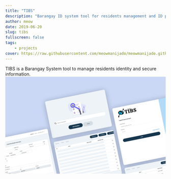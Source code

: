 ```yaml
---
title: "TIBS"
description: "Barangay ID system tool for residents management and ID printing."
author: meow
date: 2019-06-20
slug: tibs
fullscreen: false
tags:
    - projects
cover: https://raw.githubusercontent.com/meowmanijado/meowmanijado.github.io/develop/static/images/posts/TIBS.png
---
```


TIBS is a Barangay System tool to manage residents identity and secure information.
![TIBS](/images/posts/TIBS.png)